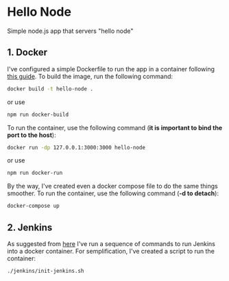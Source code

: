 # Hello Node

Simple node.js app that servers "hello node"

## 1. Docker

I've configured a simple Dockerfile to run the app in a container following [this guide](https://docs.docker.com/get-started/workshop/02_our_app/). To build the image, run the following command:

```bash
docker build -t hello-node .
```

or use

```bash
npm run docker-build
```

To run the container, use the following command (**it is important to bind the port to the host**):

```bash
docker run -dp 127.0.0.1:3000:3000 hello-node
```

or use

```bash
npm run docker-run
```

By the way, I've created even a docker compose file to do the same things smoother. To run the container, use the following command (**-d to detach**):

```bash
docker-compose up
```

## 2. Jenkins

As suggested from [here](https://www.jenkins.io/doc/book/installing/docker/) I've run a sequence of commands to run Jenkins into a docker container. For semplification, I've created a script to run the container:

```bash
./jenkins/init-jenkins.sh
```
